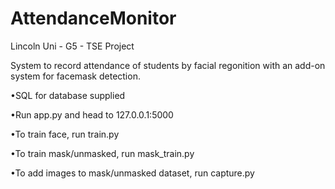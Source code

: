 # AttendanceMonitor
Lincoln Uni - G5 - TSE Project

System to record attendance of students by facial regonition with an add-on system for facemask detection.

•SQL for database supplied

•Run app.py and head to 127.0.0.1:5000

•To train face, run train.py

•To train mask/unmasked, run mask_train.py

•To add images to mask/unmasked dataset, run capture.py




